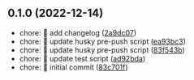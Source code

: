 ## 0.1.0 (2022-12-14)

- chore: :seedling: add changelog ([2a9dc07](https://git.t3.daimlertruck.com/vcastr/app-error-codes/commits/2a9dc07))
- chore: :seedling: update husky pre-push script ([ea93bc3](https://git.t3.daimlertruck.com/vcastr/app-error-codes/commits/ea93bc3))
- chore: :seedling: update husky pre-push script ([83f543b](https://git.t3.daimlertruck.com/vcastr/app-error-codes/commits/83f543b))
- chore: :seedling: update test script ([ad92bda](https://git.t3.daimlertruck.com/vcastr/app-error-codes/commits/ad92bda))
- chore: :tada: initial commit ([83c701f](https://git.t3.daimlertruck.com/vcastr/app-error-codes/commits/83c701f))
